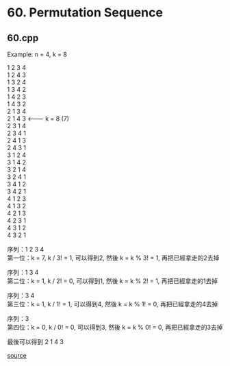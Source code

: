 # 60. Permutation Sequence

## 60.cpp
Example: n = 4, k = 8

1 2 3 4  
1 2 4 3  
1 3 2 4  
1 3 4 2  
1 4 2 3  
1 4 3 2  
2 1 3 4  
2 1 4 3  <--- k = 8 (7)  
2 3 1 4  
2 3 4 1  
2 4 1 3  
2 4 3 1  
3 1 2 4  
3 1 4 2  
3 2 1 4  
3 2 4 1  
3 4 1 2  
3 4 2 1  
4 1 2 3  
4 1 3 2  
4 2 1 3  
4 2 3 1  
4 3 1 2  
4 3 2 1  

序列：1 2 3 4  
第一位：k = 7, k / 3! = 1, 可以得到2, 然後 k = k % 3! = 1, 再把已經拿走的2去掉

序列：1 3 4  
第二位：k = 1, k / 2! = 0, 可以得到1, 然後 k = k % 2! = 1, 再把已經拿走的1去掉

序列：3 4  
第三位：k = 1, k / 1! = 1, 可以得到4, 然後 k = k % 1! = 0, 再把已經拿走的4去掉

序列：3  
第四位：k = 0, k / 0! = 0, 可以得到3, 然後 k = k % 0! = 0, 再把已經拿走的3去掉

最後可以得到 2 1 4 3

[source](http://www.cnblogs.com/grandyang/p/4358678.html)
